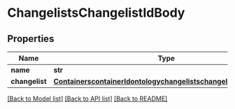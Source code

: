 # ChangelistsChangelistIdBody

## Properties
Name | Type | Description | Notes
------------ | ------------- | ------------- | -------------
**name** | **str** |  | 
**changelist** | [**ContainerscontainerIdontologychangelistschangelistIdChangelist**](ContainerscontainerIdontologychangelistschangelistIdChangelist.md) |  | 

[[Back to Model list]](../README.md#documentation-for-models) [[Back to API list]](../README.md#documentation-for-api-endpoints) [[Back to README]](../README.md)

